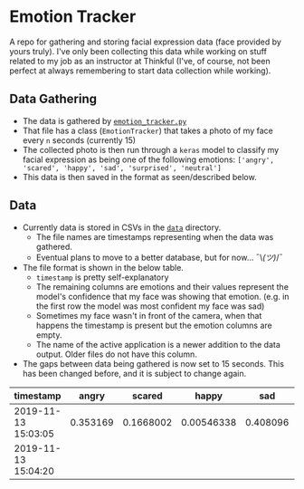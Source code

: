 # Emotion Tracker

A repo for gathering and storing facial expression data (face provided by yours truly).  I've only been collecting this data while working on stuff related to my job as an instructor at Thinkful (I've, of course, not been perfect at always remembering to start data collection while working).

## Data Gathering

* The data is gathered by [`emotion_tracker.py`](emotion_tracker.py)
* That file has a class (`EmotionTracker`) that takes a photo of my face every `n` seconds (currently 15)
* The collected photo is then run through a `keras` model to classify my facial expression as being one of the following emotions: `['angry', 'scared', 'happy', 'sad', 'surprised', 'neutral']`
* This data is then saved in the format as seen/described below.

## Data

* Currently data is stored in CSVs in the [`data`](data) directory.
  * The file names are timestamps representing when the data was gathered.
  * Eventual plans to move to a better database, but for now... ¯\\_(ツ)_/¯
* The file format is shown in the below table.
  * `timestamp` is pretty self-explanatory
  * The remaining columns are emotions and their values represent the model's confidence that my face was showing that emotion. (e.g. in the first row the model was most confident my face was sad)
  * Sometimes my face wasn't in front of the camera, when that happens the timestamp is present but the emotion columns are empty.
  * The name of the active application is a newer addition to the data output.  Older files do not have this column.
* The gaps between data being gathered is now set to 15 seconds.  This has been changed before, and it is subject to change again.

| timestamp           | angry    | scared    | happy      | sad      | surprised  | active_app_name |
| ------------------- | -------- | --------- | ---------- | -------- | ---------- | --------------- |
| 2019-11-13 15:03:05 | 0.353169 | 0.1668002 | 0.00546338 | 0.408096 | 0.01083975 |    Terminal     |
| 2019-11-13 15:04:20 |          |           |            |          |            |    Terminal     |
